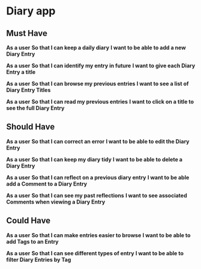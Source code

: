 # Diary app

## Must Have

**As a user**
**So that I can keep a daily diary**
**I want to be able to add a new Diary Entry**

**As a user**
**So that I can identify my entry in future**
**I want to give each Diary Entry a title**

**As a user**
**So that I can browse my previous entries**
**I want to see a list of Diary Entry Titles**

**As a user**
**So that I can read my previous entries**
**I want to click on a title to see the full Diary Entry**

## Should Have

**As a user**
**So that I can correct an error**
**I want to be able to edit the Diary Entry**

**As a user**
**So that I can keep my diary tidy**
**I want to be able to delete a Diary Entry**

**As a user**
**So that I can reflect on a previous diary entry**
**I want to be able add a Comment to a Diary Entry**

**As a user**
**So that I can see my past reflections**
**I want to see associated Comments when viewing a Diary Entry**

## Could Have

**As a user**
**So that I can make entries easier to browse**
**I want to be able to add Tags to an Entry**

**As a user**
**So that I can see different types of entry**
**I want to be able to filter Diary Entries by Tag**
